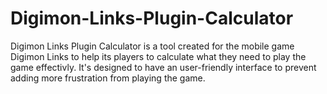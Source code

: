 # Digimon-Links-Plugin-Calculator
Digimon Links Plugin Calculator is a tool created for the mobile game Digimon Links to help its players to calculate what they need to play the game effectivly. It's designed to have an user-friendly interface to prevent adding more frustration from playing the game.
